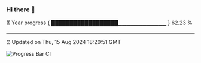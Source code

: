 ### Hi there 👋

⏳ Year progress { ██████████████████▁▁▁▁▁▁▁▁▁▁▁▁ } 62.23 %

---

⏰ Updated on Thu, 15 Aug 2024 18:20:51 GMT

![Progress Bar CI](https://github.com/liununu/liununu/workflows/Progress%20Bar%20CI/badge.svg)
